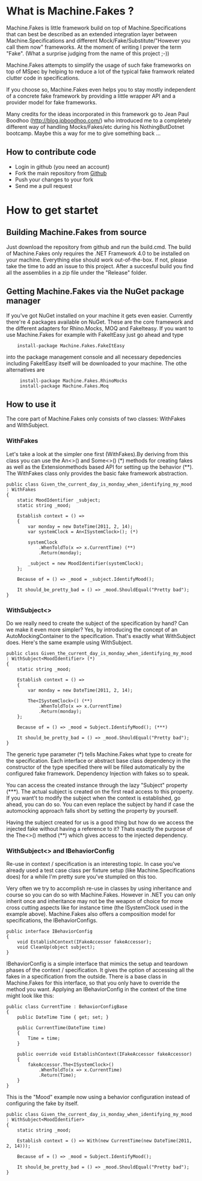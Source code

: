 # What is Machine.Fakes ?

Machine.Fakes is little framework build on top of Machine.Specifications that can best be described as an extended integration layer between Machine.Specifications and different Mock/Fake/Substitute/"However you call them now" frameworks. At the moment of writing I prever the term "Fake". (What a surprise judging from the name of this project ;-))

Machine.Fakes attempts to simplify the usage of such fake frameworks on top of MSpec by helping to reduce a lot of the typical fake framwork related clutter code in specifications. 

If you choose so, Machine.Fakes even helps you to stay mostly independent of a concrete fake framework by providing a little wrapper API and a provider model for fake frameworks. 

Many credits for the ideas incorporated in this framework go to Jean Paul Boodhoo (http://blog.jpboodhoo.com/) who introduced me to a completely different way of handling Mocks/Fakes/etc during his NothingButDotnet bootcamp. Maybe this a way for me to give something back ...

## How to contribute code

* Login in github (you need an account)
* Fork the main repository from [Github](https://github.com/BjRo/Machine.Fakes)
* Push your changes to your fork
* Send me a pull request

# How to get startet

## Building Machine.Fakes from source

Just download the repository from github and run the build.cmd. The build of Machine.Fakes only requires the .NET Framework 4.0 to be installed on your machine. Everything else should work out-of-the-box. If not, please take the time to add an issue to this project. After a succesful build you find all the assemblies in a zip file under the "Release" folder.

## Getting Machine.Fakes via the NuGet package manager

If you've got NuGet installed on your machine it gets even easier. Currently there're 4 packages available on NuGet. These are the core framework and the different adapters for Rhino.Mocks, MOQ and FakeIteasy. If you want to use Machine.Fakes for example with FakeItEasy just go ahead and type 

        install-package Machine.Fakes.FakeItEasy

into the package management console and all necessary depedencies including FakeItEasy itself will be downloaded to your machine. The othe alternatives are

         install-package Machine.Fakes.RhinoMocks
         install-package Machine.Fakes.Moq

## How to use it

The core part of Machine.Fakes only consists of two classes: WithFakes and WithSubject<TSubject>. 

### WithFakes

Let's take a look at the simpler one first (WithFakes).By deriving from this class you can use the An<<TFake>>() and Some<<TFake>>() (*) methods for creating fakes as well as the Extensionmethods based API for setting up the behavior (**). The WithFakes class only provides the basic fake framework abstraction.


    public class Given_the_current_day_is_monday_when_identifying_my_mood : WithFakes
    {
        static MoodIdentifier _subject;
        static string _mood;

        Establish context = () =>
        {
            var monday = new DateTime(2011, 2, 14);
            var systemClock = An<ISystemClock>(); (*)
            
            systemClock
                .WhenToldTo(x => x.CurrentTime) (**)
                .Return(monday);

            _subject = new MoodIdentifier(systemClock);
        };

        Because of = () => _mood = _subject.IdentifyMood();

        It should_be_pretty_bad = () => _mood.ShouldEqual("Pretty bad");
    }

### WithSubject<<TSubject>>

Do we really need to create the subject of the specification by hand? Can we make it even more simpler? Yes, by introducing the concept of an AutoMockingContainer to the specification. That's exactly what WithSubject<TSubject> does. Here's the same example using WithSubject.

    public class Given_the_current_day_is_monday_when_identifying_my_mood : WithSubject<MoodIdentifier> (*)
    {
        static string _mood;

        Establish context = () =>
        {
            var monday = new DateTime(2011, 2, 14);

            The<ISystemClock>() (**)
                .WhenToldTo(x => x.CurrentTime)
                .Return(monday);
        };

        Because of = () => _mood = Subject.IdentifyMood(); (***)

        It should_be_pretty_bad = () => _mood.ShouldEqual("Pretty bad");
    }

The generic type parameter (*) tells Machine.Fakes what type to create for the specification. Each interface or abstract base class dependency in the constructor of the type specified there will be filled automatically by the configured fake framework. Dependency Injection with fakes so to speak. 

You can access the created instance through the lazy "Subject" property (***). The actual subject is created on the first read access to this property. If you want't to modify the subject when the context is established, go ahead, you can do so. You can even replace the subject by hand if case the automocking approach falls short by setting the property by yourself.

Having the subject created for us is a good thing but how do we access the injected fake without having a reference to it? Thats exactly the purpose of the The<<TFake>>() method (**) which gives access to the injected dependency.

### WithSubject<<TSubject>> and IBehaviorConfig

Re-use in context / specification is an interesting topic. In case you've already used a test case class per fixture setup (like Machine.Specifications does) for a while I'm pretty sure you've stumpled on this too. 

Very often we try to accomplish re-use in classes by using inheritance and course so you can do so with Machine.Fakes. However in .NET you can only inherit once and inheritance may not be the weapon of choice for more cross cutting aspects like for instance time (the ISystemClock used in the example above). Machine.Fakes also offers a composition model for specifications, the IBehaviorConfigs.

    public interface IBehaviorConfig
    {
        void EstablishContext(IFakeAccessor fakeAccessor);
        void CleanUp(object subject);
    }

IBehaviorConfig is a simple interface that mimics the setup and teardown phases of the context / specification. It gives the option of accessing all the fakes in a specification from the outside. There is a base class in Machine.Fakes for this interface, so that you only have to override the method you want. Applying an IBehaviorConfig in the context of the time might look like this:

    public class CurrentTime : BehaviorConfigBase
    {
        public DateTime Time { get; set; }

        public CurrentTime(DateTime time)
        {
            Time = time;
        }

        public override void EstablishContext(IFakeAccessor fakeAccessor)
        {
            fakeAccessor.The<ISystemClock>()
                .WhenToldTo(x => x.CurrentTime)
                .Return(Time);
        }
    }

This is the "Mood" example now using a behavior configuration instead of configuring the fake by itself.

    public class Given_the_current_day_is_monday_when_identifying_my_mood : WithSubject<MoodIdentifier>
    {
        static string _mood;

        Establish context = () => With(new CurrentTime(new DateTime(2011, 2, 14)));

        Because of = () => _mood = Subject.IdentifyMood();

        It should_be_pretty_bad = () => _mood.ShouldEqual("Pretty bad");
    }


